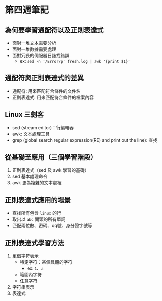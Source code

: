 # 第四週筆記
## 為何要學習通配符以及正則表達式
* 面對一堆文本需要分析
* 面對一堆數據需要處理
* 面對冗長的伺服器日誌找錯誤
    + ex: `sed -n '/Error/p' fresh.log | awk '{print $1}'`
## 通配符與正則表達式的差異
* 通配符: 用來匹配符合條件的文件名
* 正則表達式: 用來匹配符合條件的檔案內容
## Linux 三劍客
* sed (stream editor)：行編輯器
* awk: 文本處理工具
* grep (global search regular expression(RE) and print out the line): 查找
## 從基礎至應用（三個學習階段）
1. 正則表達式（sed 及 awk 學習的基礎）
2. sed 基本處理命令
3. awk 更為複雜的文本處裡
## 正則表達式應用的場景
* 查找所有包含 `linux` 的行
* 取出以 `abc` 開頭的所有單詞
* 匹配兩位數、密碼、qq號、身分證字號等
## 正則表達式學習方法
1. 單個字符表示
    * 特定字符：某個具體的字符
        * ex: `1`、`a`
    * 範圍內字符
    * 任意字符
2. 字符串表示
3. 表達式

